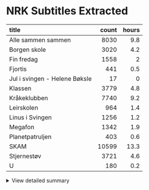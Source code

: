# NRK Subtitles Extracted
| title                         |   count |   hours |
|:------------------------------|--------:|--------:|
| Alle sammen sammen            |    8030 |     9.8 |
| Borgen skole                  |    3020 |     4.2 |
| Fin fredag                    |    1558 |     2   |
| Fjortis                       |     441 |     0.5 |
| Jul i svingen - Helene Bøksle |      17 |     0   |
| Klassen                       |    3779 |     4.8 |
| Kråkeklubben                  |    7740 |     9.2 |
| Leirskolen                    |     964 |     1.4 |
| Linus i Svingen               |    1256 |     1.2 |
| Megafon                       |    1342 |     1.9 |
| Planetpatruljen               |     403 |     0.6 |
| SKAM                          |   10599 |    13.3 |
| Stjernestøv                   |    3721 |     4.6 |
| U                             |     180 |     0.2 |

<details><summary>View detailed summary</summary>
## Detailed View
| title                         | program_id   | subtitle                                           | category     |   count |   hours |
|:------------------------------|:-------------|:---------------------------------------------------|:-------------|--------:|--------:|
| Alle sammen sammen            | MSUB22000113 | 1. episode                                         | barn         |     321 |     0.4 |
| Alle sammen sammen            | MSUB22000114 | 1. episode                                         | barn         |     365 |     0.4 |
| Alle sammen sammen            | MSUB22000115 | 1. episode                                         | barn         |     268 |     0.4 |
| Alle sammen sammen            | MSUB22000213 | 2. episode                                         | barn         |     309 |     0.4 |
| Alle sammen sammen            | MSUB22000214 | 2. episode                                         | barn         |     289 |     0.3 |
| Alle sammen sammen            | MSUB22000215 | 2. episode                                         | barn         |     275 |     0.4 |
| Alle sammen sammen            | MSUB22000313 | 3. episode                                         | barn         |     283 |     0.3 |
| Alle sammen sammen            | MSUB22000314 | 3. episode                                         | barn         |     358 |     0.4 |
| Alle sammen sammen            | MSUB22000315 | 3. episode                                         | barn         |     225 |     0.3 |
| Alle sammen sammen            | MSUB22000413 | 4. episode                                         | barn         |     323 |     0.4 |
| Alle sammen sammen            | MSUB22000414 | 4. episode                                         | barn         |     332 |     0.4 |
| Alle sammen sammen            | MSUB22000415 | 4. episode                                         | barn         |     259 |     0.4 |
| Alle sammen sammen            | MSUB22000513 | 5. episode                                         | barn         |     307 |     0.4 |
| Alle sammen sammen            | MSUB22000514 | 5. episode                                         | barn         |     345 |     0.4 |
| Alle sammen sammen            | MSUB22000515 | 5. episode                                         | barn         |     217 |     0.3 |
| Alle sammen sammen            | MSUB22000613 | 6. episode                                         | barn         |     285 |     0.4 |
| Alle sammen sammen            | MSUB22000614 | 6. episode                                         | barn         |     336 |     0.4 |
| Alle sammen sammen            | MSUB22000615 | 6. episode                                         | barn         |     301 |     0.4 |
| Alle sammen sammen            | MSUB22000713 | 7. episode                                         | barn         |     283 |     0.3 |
| Alle sammen sammen            | MSUB22000714 | 7. episode                                         | barn         |     348 |     0.4 |
| Alle sammen sammen            | MSUB22000715 | 7. episode                                         | barn         |     177 |     0.2 |
| Alle sammen sammen            | MSUB22000813 | 8. episode                                         | barn         |     328 |     0.4 |
| Alle sammen sammen            | MSUB22000814 | 8. episode                                         | barn         |     362 |     0.4 |
| Alle sammen sammen            | MSUB22000815 | 8. episode                                         | barn         |     266 |     0.4 |
| Alle sammen sammen            | MSUB22000913 | 9. episode                                         | barn         |     308 |     0.4 |
| Alle sammen sammen            | MSUB22000914 | 9. episode                                         | barn         |     333 |     0.4 |
| Alle sammen sammen            | MSUB22000915 | 9. episode                                         | barn         |     227 |     0.3 |
| Borgen skole                  | FBUA03002089 | 1. Borgen skole - klasse 7B og 4A                  | barn         |     237 |     0.3 |
| Borgen skole                  | FBUA03002189 | 2. Borgen skole - klasse 7B og 4A                  | barn         |     215 |     0.3 |
| Borgen skole                  | FBUA03002289 | 3. Borgen skole - klasse 7B og 4A                  | barn         |     218 |     0.3 |
| Borgen skole                  | FBUA03002389 | 4. Borgen skole - klasse 7B og 4A                  | barn         |     230 |     0.3 |
| Borgen skole                  | FBUA03002489 | 5. Borgen skole - klasse 7B og 4A                  | barn         |     221 |     0.3 |
| Borgen skole                  | FBUA03002589 | 6. Borgen skole - klasse 7B og 4A                  | barn         |     185 |     0.3 |
| Borgen skole                  | FBUA03002689 | 7. Borgen skole - klasse 7B og 4A                  | barn         |     192 |     0.3 |
| Borgen skole                  | FBUA03002789 | 8. Borgen skole - klasse 7B og 4A                  | barn         |     220 |     0.3 |
| Borgen skole                  | FBUA03002889 | 9. Borgen skole - klasse 7B og 4A                  | barn         |     219 |     0.3 |
| Borgen skole                  | FBUA03002989 | 10. Borgen skole - klasse 7B og 4A                 | barn         |     137 |     0.2 |
| Borgen skole                  | FBUA03010090 | 1. Borgen skole - klasse 8B og 5A                  | barn         |     120 |     0.2 |
| Borgen skole                  | FBUA03020090 | 2. Borgen skole - klasse 8B og 5A                  | barn         |     123 |     0.2 |
| Borgen skole                  | FBUA03030090 | 3. Borgen skole - klasse 8B og 5A                  | barn         |     120 |     0.2 |
| Borgen skole                  | FBUA03040090 | 4. Borgen skole - klasse 8B og 5A                  | barn         |      98 |     0.1 |
| Borgen skole                  | FBUA03050090 | 5. Borgen skole - klasse 8B og 5A                  | barn         |     101 |     0.1 |
| Borgen skole                  | FBUA03060090 | 6. Borgen skole - klasse 8B og 5A                  | barn         |     118 |     0.2 |
| Borgen skole                  | FBUA03070090 | 7. Borgen skole - klasse 8B og 5A                  | barn         |     136 |     0.2 |
| Borgen skole                  | FBUA03080090 | 8. Borgen skole - klasse 8B og 5A                  | barn         |     130 |     0.2 |
| Fin fredag                    | MSUB20000613 | 12. april 2013                                     | barn         |       3 |     0   |
| Fin fredag                    | MSUB20000713 | 19. april 2013                                     | barn         |     351 |     0.4 |
| Fin fredag                    | MSUB20000813 | 26. april 2013                                     | barn         |     320 |     0.4 |
| Fin fredag                    | MSUB20000913 | 3. mai 2013                                        | barn         |     280 |     0.4 |
| Fin fredag                    | MSUB20001013 | 10. mai 2013                                       | barn         |       1 |     0   |
| Fin fredag                    | MSUB20001113 | 6. september 2013                                  | barn         |     300 |     0.4 |
| Fin fredag                    | MSUB20001213 | 13. september 2013                                 | barn         |     303 |     0.4 |
| Fjortis                       | FBUB04000100 | 1. Pikenes Mons                                    | drama-serier |     157 |     0.2 |
| Fjortis                       | FBUB04000200 | 2. Blind date                                      | drama-serier |     138 |     0.1 |
| Fjortis                       | FBUB04000300 | 3. Siste dans                                      | drama-serier |     146 |     0.2 |
| Jul i svingen - Helene Bøksle | MKTV13100320 |                                                    | kultur       |      17 |     0   |
| Klassen                       | MSUE13000121 | 1. Levis liste del 1                               | barn         |     137 |     0.2 |
| Klassen                       | MSUE13000221 | 2. Levis liste del 2                               | barn         |     143 |     0.2 |
| Klassen                       | MSUE13000321 | 3. Den kjekke vikaren                              | barn         |     128 |     0.2 |
| Klassen                       | MSUE13000421 | 5. Har Jørgen X-faktor?                            | barn         |     154 |     0.2 |
| Klassen                       | MSUE13000521 | 6. Influenseren                                    | barn         |     141 |     0.2 |
| Klassen                       | MSUE13000621 | 7. Hatet av alle                                   | barn         |     104 |     0.1 |
| Klassen                       | MSUE13000721 | 8. Å være sist                                     | barn         |     126 |     0.2 |
| Klassen                       | MSUE13000821 | 9. Rivalene                                        | barn         |     158 |     0.2 |
| Klassen                       | MSUE13000921 | 10. Hettegenseren del 1                            | barn         |     143 |     0.2 |
| Klassen                       | MSUE13001021 | 11. Hettegenseren del 2                            | barn         |      79 |     0.1 |
| Klassen                       | MSUE13001121 | 12. Gi og ta                                       | barn         |      89 |     0.1 |
| Klassen                       | MSUE13001221 | 13. Vikaren del 1                                  | barn         |     141 |     0.2 |
| Klassen                       | MSUE13001321 | 14. Trene?                                         | barn         |     133 |     0.2 |
| Klassen                       | MSUE13001421 | 15. Vikaren del 2                                  | barn         |     108 |     0.1 |
| Klassen                       | MSUE13001521 | 16. Hvordan er man venninner                       | barn         |     118 |     0.1 |
| Klassen                       | MSUE13001621 | 17. Sabotøren del 1                                | barn         |     134 |     0.2 |
| Klassen                       | MSUE13001721 | 18. Sabotøren del 2                                | barn         |     139 |     0.2 |
| Klassen                       | MSUE13001821 | 19. Headsettet                                     | barn         |     110 |     0.1 |
| Klassen                       | MSUE13001921 | 20. Bare en venn?                                  | barn         |     110 |     0.1 |
| Klassen                       | MSUE13002021 | 21. Presset                                        | barn         |     117 |     0.1 |
| Klassen                       | MSUE13002121 | 22. Bibliotekaren                                  | barn         |      91 |     0.1 |
| Klassen                       | MSUE13002221 | 23. Forelsket i min beste venninne                 | barn         |     118 |     0.1 |
| Klassen                       | MSUE13002321 | 24. Lyve om venninner                              | barn         |     104 |     0.1 |
| Klassen                       | MSUE13002421 | 25. Klikker totalt!                                | barn         |     107 |     0.1 |
| Klassen                       | MSUE13002521 | 26. Men Oskar!                                     | barn         |     112 |     0.1 |
| Klassen                       | MSUE13002621 | 27. Joakim går rett på!                            | barn         |      87 |     0.1 |
| Klassen                       | MSUE13002721 | 28. En kjip venn                                   | barn         |     106 |     0.1 |
| Klassen                       | MSUE13002821 | 29. Modelldrømmen del 1                            | barn         |     135 |     0.2 |
| Klassen                       | MSUE13002921 | 30. Modelldrømmen del 2                            | barn         |      96 |     0.1 |
| Klassen                       | MSUE13003021 | 31. Katinka ro ned!                                | barn         |     106 |     0.1 |
| Klassen                       | MSUE13003121 | 32. Klassens mest perfekte                         | barn         |     107 |     0.1 |
| Klassen                       | MSUE13004521 | 4. God Id Rakel!                                   | barn         |      98 |     0.1 |
| Kråkeklubben                  | DNPR63700114 | 1. Finn dyret                                      | barn         |     273 |     0.3 |
| Kråkeklubben                  | DNPR63700115 | 1. Promp                                           | barn         |     174 |     0.2 |
| Kråkeklubben                  | DNPR63700214 | 2. Lam                                             | barn         |     251 |     0.3 |
| Kråkeklubben                  | DNPR63700215 | 2. Natursti                                        | barn         |     162 |     0.2 |
| Kråkeklubben                  | DNPR63700314 | 3. Fjærabingo                                      | barn         |     246 |     0.3 |
| Kråkeklubben                  | DNPR63700315 | 3. Hval                                            | barn         |     162 |     0.2 |
| Kråkeklubben                  | DNPR63700414 | 4. Skattejakt i fjæra                              | barn         |     271 |     0.3 |
| Kråkeklubben                  | DNPR63700415 | 4. Hva spiser fugler om vinteren?                  | barn         |     176 |     0.2 |
| Kråkeklubben                  | DNPR63700514 | 5. Snegler                                         | barn         |     256 |     0.3 |
| Kråkeklubben                  | DNPR63700515 | 5. Dyrelyd                                         | barn         |     162 |     0.2 |
| Kråkeklubben                  | DNPR63700614 | 6. Kongledyr                                       | barn         |     266 |     0.3 |
| Kråkeklubben                  | DNPR63700615 | 6. Skjell                                          | barn         |     191 |     0.2 |
| Kråkeklubben                  | DNPR63700714 | 7. Fisketur                                        | barn         |     288 |     0.3 |
| Kråkeklubben                  | DNPR63700715 | 7. Dyrebæsj                                        | barn         |     171 |     0.2 |
| Kråkeklubben                  | DNPR63700814 | 8. Trær                                            | barn         |     295 |     0.3 |
| Kråkeklubben                  | DNPR63700815 | 8. Hale                                            | barn         |     180 |     0.2 |
| Kråkeklubben                  | DNPR63700914 | 9. Rideskolen                                      | barn         |     297 |     0.4 |
| Kråkeklubben                  | DNPR63700915 | 9. Potet                                           | barn         |     160 |     0.2 |
| Kråkeklubben                  | DNPR63701014 | 10. Søppeltur                                      | barn         |     285 |     0.3 |
| Kråkeklubben                  | DNPR63701015 | 10. Forsvar                                        | barn         |     147 |     0.2 |
| Kråkeklubben                  | DNPR63701113 | 1. Uglejakt                                        | barn         |     295 |     0.4 |
| Kråkeklubben                  | DNPR63701115 | 1. Hvor er Kråka?                                  | barn         |     134 |     0.1 |
| Kråkeklubben                  | DNPR63701213 | 2. Kongen befaler                                  | barn         |     294 |     0.3 |
| Kråkeklubben                  | DNPR63701215 | 2. Hvorfor er humler så glade i blomster?          | barn         |     140 |     0.2 |
| Kråkeklubben                  | DNPR63701313 | 3. Pigghuder                                       | barn         |     267 |     0.3 |
| Kråkeklubben                  | DNPR63701315 | 3. Hvordan få et frø til å vokse?                  | barn         |     188 |     0.2 |
| Kråkeklubben                  | DNPR63701413 | 4. Syk                                             | barn         |     263 |     0.3 |
| Kråkeklubben                  | DNPR63701415 | 4. Hvorfor vokser det tang i havet?                | barn         |     157 |     0.2 |
| Kråkeklubben                  | DNPR63701513 | 5. Skjelett                                        | barn         |     288 |     0.3 |
| Kråkeklubben                  | DNPR63701515 | 5. Finnes det andre dyr enn fugler som legger egg? | barn         |     172 |     0.2 |
| Kråkeklubben                  | DNPR63701613 | 6. Skogsvannet                                     | barn         |     279 |     0.3 |
| Kråkeklubben                  | DNPR63701615 | 6. Hvorfor synger fuglene?                         | barn         |     170 |     0.2 |
| Kråkeklubben                  | DNPR63701715 | 7. Finnes det mark i havet?                        | barn         |     170 |     0.2 |
| Kråkeklubben                  | DNPR63701815 | 8. Finne fem ting som har ordet Kråke i seg        | barn         |     164 |     0.2 |
| Kråkeklubben                  | DNPR63701915 | 9. Finne fem dyr i havet som ikke er fisk          | barn         |     177 |     0.2 |
| Kråkeklubben                  | DNPR63702015 | 10. Hvordan bor dyrene i skogen?                   | barn         |     169 |     0.2 |
| Leirskolen                    | OBUB07000104 | 1. episode                                         | barn         |     201 |     0.3 |
| Leirskolen                    | OBUB07000204 | 2. episode                                         | barn         |     150 |     0.2 |
| Leirskolen                    | OBUB07000304 | 3. episode                                         | barn         |     167 |     0.2 |
| Leirskolen                    | OBUB07000404 | 4. episode                                         | barn         |     136 |     0.2 |
| Leirskolen                    | OBUB07000504 | 5. episode                                         | barn         |     159 |     0.2 |
| Leirskolen                    | OBUB07000604 | 6. episode                                         | barn         |     151 |     0.2 |
| Linus i Svingen               | OBUS01000103 | 1. episode                                         | barn         |     220 |     0.2 |
| Linus i Svingen               | OBUS01000203 | 2. episode                                         | barn         |     201 |     0.2 |
| Linus i Svingen               | OBUS01000303 | 3. episode                                         | barn         |     188 |     0.2 |
| Linus i Svingen               | OBUS01000403 | 4. episode                                         | barn         |     212 |     0.2 |
| Linus i Svingen               | OBUS01000503 | 5. episode                                         | barn         |     236 |     0.2 |
| Linus i Svingen               | OBUS01000603 | 6. episode                                         | barn         |     199 |     0.2 |
| Megafon                       | MSUB07000913 | Megafon: Domino og født døv                        | barn         |     244 |     0.3 |
| Megafon                       | MSUB07001013 | Megafon: Dauinger og Trylling                      | barn         |      13 |     0   |
| Megafon                       | MSUB07001113 | Megafon: Rideknappen og Jakttårn                   | barn         |       1 |     0   |
| Megafon                       | MSUB07001213 | Megafon: Potetkanon og Azza                        | barn         |     165 |     0.2 |
| Megafon                       | MSUB07001313 | Megafon: Fekting og anderledes                     | barn         |     238 |     0.3 |
| Megafon                       | MSUB07001413 | Megafon: Til topps og Oliver                       | barn         |     239 |     0.4 |
| Megafon                       | MSUB07001513 | Megafon: 3Dprinter og sjarken                      | barn         |     261 |     0.4 |
| Megafon                       | MSUB07001613 | Megafon: Adopsjon                                  | barn         |     181 |     0.3 |
| Planetpatruljen               | DNRR63000122 | 2. Spar strøm                                      | barn         |     156 |     0.2 |
| Planetpatruljen               | DNRR63000222 | 4. Ikke sløs vann                                  | barn         |     151 |     0.2 |
| Planetpatruljen               | DNRR63000922 | 3. Planettips: spar støm                           | barn         |      43 |     0.1 |
| Planetpatruljen               | DNRR63001022 | 5. Planettips: bruk mindre vann                    | barn         |      31 |     0   |
| Planetpatruljen               | DNRR63001522 | 1. Planetpatruljen musikkvideo                     | barn         |      22 |     0   |
| SKAM                          | MSUB19120116 | 1. episode                                         | drama-serier |      12 |     0   |
| SKAM                          | MSUB19120216 | 2. episode                                         | drama-serier |     168 |     0.2 |
| SKAM                          | MSUB19120316 | 3. episode                                         | drama-serier |     184 |     0.2 |
| SKAM                          | MSUB19120416 | 4. episode                                         | drama-serier |       6 |     0   |
| SKAM                          | MSUB19120516 | 5. episode                                         | drama-serier |     235 |     0.4 |
| SKAM                          | MSUB19120616 | 6. episode                                         | drama-serier |     120 |     0.2 |
| SKAM                          | MSUB19120716 | 7. episode                                         | drama-serier |     213 |     0.3 |
| SKAM                          | MSUB19120816 | 8. episode                                         | drama-serier |     214 |     0.3 |
| SKAM                          | MSUB19120916 | 9. episode                                         | drama-serier |     194 |     0.3 |
| SKAM                          | MSUB19121016 | 10. episode                                        | drama-serier |     214 |     0.3 |
| SKAM                          | MSUB19121116 | 11. episode                                        | drama-serier |     357 |     0.4 |
| SKAM                          | MYNT15000116 | 1. episode                                         | drama-serier |     309 |     0.4 |
| SKAM                          | MYNT15000117 | 1. episode                                         | drama-serier |     235 |     0.3 |
| SKAM                          | MYNT15000216 | 2. episode                                         | drama-serier |     248 |     0.3 |
| SKAM                          | MYNT15000217 | 2. episode                                         | drama-serier |     173 |     0.2 |
| SKAM                          | MYNT15000316 | 3. episode                                         | drama-serier |     358 |     0.4 |
| SKAM                          | MYNT15000317 | 3. episode                                         | drama-serier |     282 |     0.3 |
| SKAM                          | MYNT15000416 | 4. episode                                         | drama-serier |     297 |     0.4 |
| SKAM                          | MYNT15000417 | 4. episode                                         | drama-serier |     301 |     0.4 |
| SKAM                          | MYNT15000516 | 5. episode                                         | drama-serier |      29 |     0   |
| SKAM                          | MYNT15000517 | 5. episode                                         | drama-serier |     272 |     0.3 |
| SKAM                          | MYNT15000616 | 6. episode                                         | drama-serier |     232 |     0.3 |
| SKAM                          | MYNT15000617 | 6. episode                                         | drama-serier |     245 |     0.3 |
| SKAM                          | MYNT15000716 | 7. episode                                         | drama-serier |     211 |     0.2 |
| SKAM                          | MYNT15000717 | 7. episode                                         | drama-serier |     290 |     0.4 |
| SKAM                          | MYNT15000816 | 8. episode                                         | drama-serier |     308 |     0.4 |
| SKAM                          | MYNT15000817 | 8. episode                                         | drama-serier |     269 |     0.3 |
| SKAM                          | MYNT15000916 | 9. episode                                         | drama-serier |     129 |     0.2 |
| SKAM                          | MYNT15000917 | 9. episode                                         | drama-serier |     484 |     0.6 |
| SKAM                          | MYNT15001016 | 10. episode                                        | drama-serier |     327 |     0.4 |
| SKAM                          | MYNT15001017 | 10. episode                                        | drama-serier |     608 |     0.7 |
| SKAM                          | MYNT15001116 | 11. episode                                        | drama-serier |     228 |     0.3 |
| SKAM                          | MYNT15001216 | 12. episode                                        | drama-serier |     321 |     0.4 |
| SKAM                          | MYNT15200116 | 1. episode                                         | drama-serier |     302 |     0.4 |
| SKAM                          | MYNT15200216 | 2. episode                                         | drama-serier |     245 |     0.3 |
| SKAM                          | MYNT15200316 | 3. episode                                         | drama-serier |     191 |     0.2 |
| SKAM                          | MYNT15200416 | 4. episode                                         | drama-serier |     227 |     0.3 |
| SKAM                          | MYNT15200516 | 5. episode                                         | drama-serier |     303 |     0.4 |
| SKAM                          | MYNT15200616 | 6. episode                                         | drama-serier |     205 |     0.2 |
| SKAM                          | MYNT15200716 | 7. episode                                         | drama-serier |     270 |     0.4 |
| SKAM                          | MYNT15200816 | 8. episode                                         | drama-serier |     249 |     0.3 |
| SKAM                          | MYNT15200916 | 9. episode                                         | drama-serier |     138 |     0.2 |
| SKAM                          | MYNT15201016 | 10. episode                                        | drama-serier |     396 |     0.5 |
| Stjernestøv                   | MSUS24000120 | 1. episode                                         | barn         |     147 |     0.2 |
| Stjernestøv                   | MSUS24000220 | 2. episode                                         | barn         |     162 |     0.2 |
| Stjernestøv                   | MSUS24000320 | 3. episode                                         | barn         |     148 |     0.2 |
| Stjernestøv                   | MSUS24000420 | 4. episode                                         | barn         |     187 |     0.2 |
| Stjernestøv                   | MSUS24000520 | 5. episode                                         | barn         |     174 |     0.2 |
| Stjernestøv                   | MSUS24000620 | 6. episode                                         | barn         |     145 |     0.2 |
| Stjernestøv                   | MSUS24000720 | 7. episode                                         | barn         |     166 |     0.2 |
| Stjernestøv                   | MSUS24000820 | 8. episode                                         | barn         |       3 |     0   |
| Stjernestøv                   | MSUS24000920 | 9. episode                                         | barn         |     182 |     0.2 |
| Stjernestøv                   | MSUS24001020 | 10. episode                                        | barn         |     211 |     0.3 |
| Stjernestøv                   | MSUS24001120 | 11. episode                                        | barn         |     147 |     0.2 |
| Stjernestøv                   | MSUS24001220 | 12. episode                                        | barn         |     138 |     0.2 |
| Stjernestøv                   | MSUS24001320 | 13. episode                                        | barn         |     167 |     0.2 |
| Stjernestøv                   | MSUS24001420 | 14. episode                                        | barn         |     126 |     0.2 |
| Stjernestøv                   | MSUS24001520 | 15. episode                                        | barn         |     138 |     0.2 |
| Stjernestøv                   | MSUS24001620 | 16. episode                                        | barn         |     170 |     0.2 |
| Stjernestøv                   | MSUS24001720 | 17. episode                                        | barn         |     201 |     0.3 |
| Stjernestøv                   | MSUS24001820 | 18. episode                                        | barn         |     134 |     0.2 |
| Stjernestøv                   | MSUS24001920 | 19. episode                                        | barn         |     135 |     0.2 |
| Stjernestøv                   | MSUS24002020 | 20. episode                                        | barn         |     157 |     0.2 |
| Stjernestøv                   | MSUS24002120 | 21. episode                                        | barn         |     194 |     0.2 |
| Stjernestøv                   | MSUS24002220 | 22. episode                                        | barn         |     185 |     0.2 |
| Stjernestøv                   | MSUS24002320 | 23. episode                                        | barn         |     170 |     0.2 |
| Stjernestøv                   | MSUS24002420 | 24. episode                                        | barn         |     134 |     0.2 |
| U                             | RKUU07003701 | 31. mai 2001                                       | dokumentar   |     180 |     0.2 |</details>
